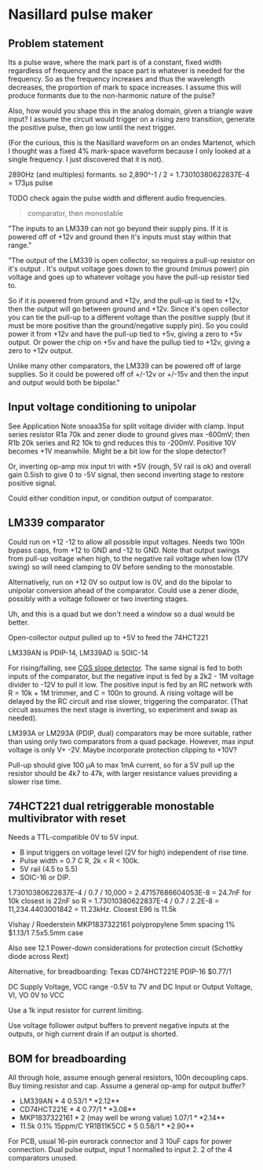 # Nasillard pulse maker

## Problem statement

Its a pulse wave, where the mark part is of a constant, fixed width regardless of frequency and the space part is whatever is needed for the frequency. So as the frequency increases and thus the wavelength decreases, the proportion of mark to space increases. I assume this will produce formants due to the non-harmonic nature of the pulse?

Also, how would you shape this in the analog domain, given a triangle wave input? I assume the circuit would trigger on a rising zero transition, generate the positive pulse, then go low until the next trigger.

(For the curious, this is the Nasillard waveform on an ondes Martenot, which I thought was a fixed 4% mark-space waveform because I only looked at a single frequency. I just discovered that it is not).

2890Hz (and multiples) formants. so 2,890^-1 / 2 = 1.73010380622837E-4 = 173μs pulse

TODO check again the pulse width and different audio frequencies.

> comparator, then monostable

"The inputs to an LM339 can not go beyond their supply pins. If it is powered off of +12v and ground then it's inputs must stay within that range."

"The output of the LM339 is open collector, so requires a pull-up resistor on it's output . It's output voltage goes down to the ground (minus power) pin voltage and goes up to whatever voltage you have the pull-up resistor tied to.

So if it is powered from ground and +12v, and the pull-up is tied to +12v, then the output will go between ground and +12v. Since it's open collector you can tie the pull-up to a different voltage than the positive supply (but it must be more positive than the ground/negative supply pin). So you could power it from +12v and have the pull-up tied to +5v, giving a zero to +5v output. Or power the chip on +5v and have the pullup tied to +12v, giving a zero to +12v output.

Unlike many other comparators, the LM339 can be powered off of large supplies. So it could be powered off of +/-12v or +/-15v and then the input and output would both be bipolar."

## Input voltage conditioning to unipolar

See Application Note snoaa35a for split voltage divider with clamp. Input series resistor R1a 70k and zener diode to ground gives max -600mV; then R1b 20k series and R2 10k to gnd reduces this to -200mV. Positive 10V becomes +1V meanwhile. Might be a bit low for the slope detector?

Or, inverting op-amp mix input tri with +5V (rough, 5V rail is ok) and overall gain 0.5ish to give 0 to -5V signal, then second inverting stage to restore positive signal.

Could either condition input, or condition output of comparator.

## LM339 comparator

Could run on +12 -12 to allow all possible input voltages. Needs two 100n bypass caps, from +12 to GND and -12 to GND. Note that output swings from pull-up voltage when high, to the negative rail voltage when low (17V swing) so will need clamping to 0V before sending to the monostable.

Alternatively, run on +12 0V so output low is 0V, and do the bipolar to unipolar conversion ahead of the comparator. Could use a zener diode, possibly with a voltage follower or two inverting stages.

Uh, and this is a quad but we don't need a window so a dual would be better.

Open-collector output pulled up to +5V to feed the 74HCT221

LM339AN is PDIP-14, LM339AD is SOIC-14

For rising/falling, see [CGS slope detector](https://www.elby-designs.com/webtek/cgs/cgs62/cgs62_sd.html).
The same signal is fed to both inputs of the comparator, but the negative input is fed by a 2k2 - 1M voltage divider to -12V to pull it low. The positive input is fed by an RC network with R = 10k + 1M trimmer, and C = 100n to ground. A rising voltage will be delayed by the RC circuit and rise slower, triggering the comparator. (That circuit assumes the next stage is inverting, so experiment and swap as needed).

LM393A or LM293A (PDIP, dual) comparators may be more suitable, rather than using only two comparators from a quad package. However, max input voltage is only V+ -2V. Maybe incorporate protection clipping to +10V?

Pull-up should give 100 μA to max 1mA current, so for a 5V pull up the resistor should be 4k7 to 47k, with larger resistance values providing a slower rise time.

## 74HCT221 dual retriggerable monostable multivibrator with reset

Needs a TTL-compatible 0V to 5V input.

- B input triggers on voltage level (2V for high) independent of rise time.
- Pulse width = 0.7 C R, 2k < R < 100k.
- 5V rail (4.5 to 5.5)
- SOIC-16 or DIP.

1.73010380622837E-4 / 0.7 / 10,000 = 2.47157686604053E-8 = 24.7nF for 10k
closest is 22nF so R = 1.73010380622837E-4 / 0.7 / 2.2E-8
= 11,234.4403001842 = 11.23kHz. Closest E96 is 11.5k

Vishay / Roederstein MKP1837322161 polypropylene 5mm spacing 1% $1.13/1 7.5x5.5mm case

Also see 12.1   Power-down considerations for protection circuit (Schottky diode across Rext)

Alternative, for breadboarding: Texas CD74HCT221E PDIP-16 $0.77/1

DC Supply Voltage, VCC range -0.5V to 7V and DC Input or Output Voltage, VI, VO 0V to VCC

Use a 1k input resistor for current limiting.

Use voltage follower output buffers to prevent negative inputs at the outputs, or high current drain if an output is shorted.


## BOM for breadboarding

All through hole, assume enough general resistors, 100n decoupling caps. Buy timing resistor and cap. Assume a general op-amp for output buffer?

- LM339AN * 4 $0.53/1 **$2.12**
- CD74HCT221E * 4 $0.77/1 **$3.08**
- MKP1837322161 * 2 (may well be wrong value) $1.07/1 **$2.14**
- 11.5k 0.1% 15ppm/C YR1B11K5CC  * 5 $0.58/1 **$2.90**

For PCB, usual 16-pin eurorack connector and 3 10uF caps for power connection. Dual pulse output, input 1 normalled to input 2. 2 of the 4 comparators unused.